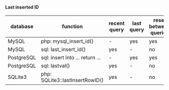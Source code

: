 
#### Last inserted ID

| database   | function                        | recent query | last query | reset between queries |
|------------|---------------------------------|--------------|------------|-----------------------|
| MySQL      | php: mysql_insert_id()          | -            | yes        | yes                   |
| MySQL      | sql: last_insert_id()           | yes          | -          | no                    |
| PostgreSQL | sql: insert into ... return ... | -            | yes        | yes                   |
| PostgreSQL | sql: lastval()                  | yes          | -          | no                    |
| SQLite3    | php: SQLite3::lastInsertRowID() | yes          | -          | no                    |
